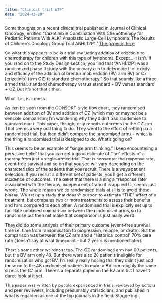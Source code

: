 ```yaml
---
title: "Clinical trial WTF"
date: "2024-03-20"
---
```

Some thoughts on a  recent clinical trial published in Journal of Clinical Oncology, entitled “Crizotinib in Combination With Chemotherapy for Pediatric Patients With ALK1 Anaplastic Large-Cell Lymphoma: The Results of Children’s Oncology Group Trial ANHL12P1.”
[The paper is here](https://ascopubs.org/doi/full/10.1200/JCO.22.00272)

So what this appears to be is a trial evaluating addition of crizotinib to chemotherapy for children with this type of lymphoma. Except… it isn’t.
If you read on to the Study Design section, you find that “ANHL12P1 was a randomized phase II study with the primary aim to determine the toxicity and efficacy of the addition of brentuximab vedotin (BV; arm BV) or CZ [crizotinib] (arm CZ) to standard chemotherapy.” So that sounds like a three armed trial: standard chemotherapy versus standard + BV versus standard + CZ. But it’s not that either. 

What it is, is a mess.

As can be seen from the CONSORT-style flow chart, they randomised between addition of BV and addition of CZ (which may or may not be a sensible comparison; I’m wondering why they didn’t also randomise to standard care). This paper, though, only reports outcomes for the CZ arm.  That seems a very odd thing to do. They went to the effort of setting up a randomised trial, but then didn’t compare the randomised arms – which is the thing a randomised trial is designed to do. What’s going on?

This seems to be an example of “single arm thinking.”  I keep encountering a pervasive belief that you can get a good estimate of “the” effects of a therapy from just a single-armed trial. That is nonsense: the response rate, event-free survival and so on that you see will vary depending on the characteristics of the patients that you recruit.  There is always patient selection. If you recruit a different set of patients, you’ll get a different incidence of outcomes.  The belief that there is a single “response rate” associated with the therapy, independent of who it is applied to, seems just wrong. The whole reason we do randomised trials at all is to avoid these biases. We set up a study that doesn't purport to estimate "THE" effect of a treatment, but compares two or more treatments to assess their benefits and hars compared to each other. A randomised trial is explicitly set up to facilitate unbiased comparison between the randomised arms, so to randomise but then not make that comparison is just really weird.

They did do some analysis of their primary outcome (event-free survival time i.e. time from randomisation to progression, relapse, or death). But the comparison was between the CZ arm and a “historical control” 70% cure rate (doesn’t say at what time point – but 2 years is mentioned later). 

There’s some other weirdness too. The CZ randomised arm had 69 patients, but the BV arm only 48. But there were also 20 patients ineligible for randomisation who got BV. I’m really really hoping that they didn’t just add these on to the 48 randomised patients to make a BV arm roughly the same size as the CZ arm. There’s a separate paper on the BV arm but I haven’t dared look at it yet.

This paper was written by people experienced in trials, reviewed by editors and peer reviewers, including presumably statisticians, and published in what is regarded as one of the top journals in the field. Staggering.
